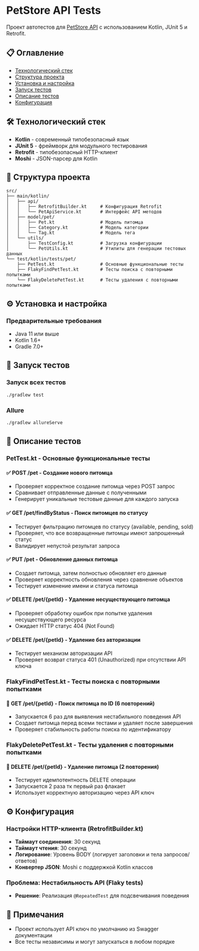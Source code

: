 # PetStore API Tests

Проект автотестов для [PetStore API](https://petstore.swagger.io) с использованием Kotlin, JUnit 5 и Retrofit.

## 📋 Оглавление

- [Технологический стек](#технологический-стек)
- [Структура проекта](#структура-проекта)
- [Установка и настройка](#установка-и-настройка)
- [Запуск тестов](#запуск-тестов)
- [Описание тестов](#описание-тестов)
- [Конфигурация](#конфигурация)

## 🛠 Технологический стек

- **Kotlin** - современный типобезопасный язык
- **JUnit 5** - фреймворк для модульного тестирования
- **Retrofit** - типобезопасный HTTP-клиент
- **Moshi** - JSON-парсер для Kotlin

## 📁 Структура проекта

```
src/
├── main/kotlin/
│   ├── api/
│   │   ├── RetrofitBuilder.kt     # Конфигурация Retrofit
│   │   └── PetApiService.kt       # Интерфейс API методов
│   ├── model/pet/
│   │   ├── Pet.kt                 # Модель питомца
│   │   ├── Category.kt            # Модель категории
│   │   └── Tag.kt                 # Модель тега
│   └── utils/
│       ├── TestConfig.kt          # Загрузка конфигурации
│       └── PetUtils.kt            # Утилиты для генерации тестовых данных
└── test/kotlin/tests/pet/
    ├── PetTest.kt                 # Основные функциональные тесты
    ├── FlakyFindPetTest.kt        # Тесты поиска с повторными попытками
    └── FlakyDeletePetTest.kt      # Тесты удаления с повторными попытками
```

## ⚙️ Установка и настройка

### Предварительные требования

- Java 11 или выше
- Kotlin 1.6+
- Gradle 7.0+

## 🚀 Запуск тестов

### Запуск всех тестов

```bash
./gradlew test
```

### Allure

```bash
./gradlew allureServe
```

## 🧪 Описание тестов

### PetTest.kt - Основные функциональные тесты

#### ✅ POST /pet - Создание нового питомца

- Проверяет корректное создание питомца через POST запрос
- Сравнивает отправленные данные с полученными
- Генерирует уникальные тестовые данные для каждого запуска

#### ✅ GET /pet/findByStatus - Поиск питомцев по статусу

- Тестирует фильтрацию питомцев по статусу (available, pending, sold)
- Проверяет, что все возвращенные питомцы имеют запрошенный статус
- Валидирует непустой результат запроса

#### ✅ PUT /pet - Обновление данных питомца

- Создает питомца, затем полностью обновляет его данные
- Проверяет корректность обновления через сравнение объектов
- Тестирует изменение имени и статуса питомца

#### ✅ DELETE /pet/{petId} - Удаление несуществующего питомца

- Проверяет обработку ошибок при попытке удаления несуществующего ресурса
- Ожидает HTTP статус 404 (Not Found)

#### ✅ DELETE /pet/{petId} - Удаление без авторизации

- Тестирует механизм авторизации API
- Проверяет возврат статуса 401 (Unauthorized) при отсутствии API ключа

### FlakyFindPetTest.kt - Тесты поиска с повторными попытками

#### 🔄 GET /pet/{petId} - Поиск питомца по ID (6 повторений)

- Запускается 6 раз для выявления нестабильного поведения API
- Создает питомца перед всеми тестами и удаляет после завершения
- Проверяет стабильность работы поиска по идентификатору

### FlakyDeletePetTest.kt - Тесты удаления с повторными попытками

#### 🔄 DELETE /pet/{petId} - Удаление питомца (2 повторения)

- Тестирует идемпотентность DELETE операции
- Запускается 2 раза тк первый раз флакает
- Использует корректную авторизацию через API ключ

## ⚙️ Конфигурация

### Настройки HTTP-клиента (RetrofitBuilder.kt)

- **Таймаут соединения**: 30 секунд
- **Таймаут чтения**: 30 секунд
- **Логирование**: Уровень BODY (логирует заголовки и тела запросов/ответов)
- **Конвертер JSON**: Moshi с поддержкой Kotlin классов

### Проблема: Нестабильность API (Flaky tests)

- **Решение**: Реализация `@RepeatedTest` для подсвечивания поведения

## 📝 Примечания

- Проект использует API ключ по умолчанию из Swagger документации
- Все тесты независимы и могут запускаться в любом порядке
